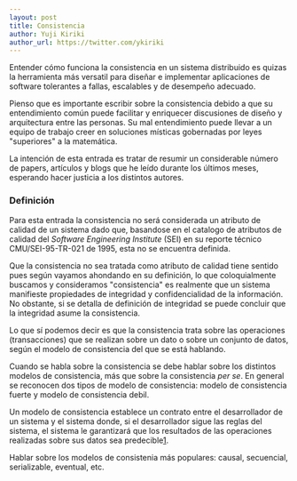 ```yaml
---
layout: post
title: Consistencia
author: Yuji Kiriki
author_url: https://twitter.com/ykiriki
---
```


Entender cómo funciona la consistencia en un sistema distribuido es quizas la herramienta más versatil para diseñar e implementar aplicaciones de software tolerantes a fallas, escalables y de desempeño adecuado.

Pienso que es importante escribir sobre la consistencia debido a que su entendimiento común puede facilitar y enriquecer discusiones de diseño y arquitectura entre las personas. Su mal entendimiento puede llevar a un equipo de trabajo creer en soluciones místicas gobernadas por leyes "superiores" a la matemática.

La intención de esta entrada es tratar de resumir un considerable número de papers, artículos y blogs que he leído durante los últimos meses, esperando hacer justicia a los distintos autores.

### Definición

Para esta entrada la consistencia no será considerada un atributo de calidad de un sistema dado que, basandose en el catalogo de atributos de calidad del _Software Engineering Institute_ (SEI) en su reporte técnico CMU/SEI-95-TR-021 de 1995, esta no se encuentra definida.

Que la consistencia no sea tratada como atributo de calidad tiene sentido pues según vayamos ahondando en su definición, lo que coloquialmente buscamos y consideramos "consistencia" es realmente que un sistema manifieste propiedades de integridad y confidencialidad de la información. No obstante, si se detalla de definición de integridad se puede concluir que la integridad asume la consistencia.

Lo que sí podemos decir es que la consistencia trata sobre las operaciones (transacciones) que se realizan sobre un dato o sobre un conjunto de datos, según el modelo de consistencia del que se está hablando.

Cuando se habla sobre la consistencia se debe hablar sobre los distintos modelos de consistencia, más que sobre la consistencia _per se_. En general se reconocen dos tipos de modelo de consistencia: modelo de consistencia fuerte y modelo de consistencia debil.

Un modelo de consistencia establece un contrato entre el desarrollador de un sistema y el sistema donde, si el desarrollador sigue las reglas del sistema, el sistema le garantizará que los resultados de las operaciones realizadas sobre sus datos sea predecible[1](http://en.wikipedia.org/wiki/Consistency_model).

Hablar sobre los modelos de consistenia más populares: causal, secuencial, serializable, eventual, etc.
